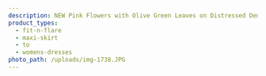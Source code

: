 ```yaml
---
description: NEW Pink Flowers with Olive Green Leaves on Distressed Denim Blue Background
product_types:
  - fit-n-flare
  - maxi-skirt
  - to
  - womens-dresses
photo_path: /uploads/img-1738.JPG
---
```

